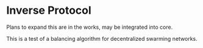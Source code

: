 # Inverse Protocol

Plans to expand this are in the works, may be integrated into core.


This is a test of a balancing algorithm for decentralized swarming networks.